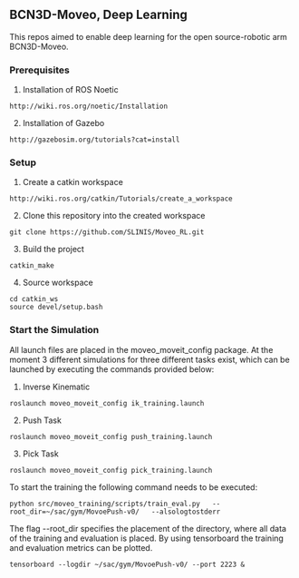 ## BCN3D-Moveo, Deep Learning
This repos aimed to enable deep learning for the open source-robotic arm BCN3D-Moveo.


### Prerequisites
1. Installation of ROS Noetic
```
http://wiki.ros.org/noetic/Installation
```
2. Installation of Gazebo

```
http://gazebosim.org/tutorials?cat=install
```

### Setup
1. Create a catkin workspace
```
http://wiki.ros.org/catkin/Tutorials/create_a_workspace
```
2. Clone this repository into the created workspace
``` 
git clone https://github.com/SLINIS/Moveo_RL.git
```
3. Build the project
```
catkin_make
```  
4. Source workspace
```
cd catkin_ws
source devel/setup.bash
```

### Start the Simulation
All launch files are placed in the moveo_moveit_config package. At the moment 3 different simulations for three different tasks exist, which can be launched by executing the commands provided below:
1. Inverse Kinematic 
```
roslaunch moveo_moveit_config ik_training.launch
```
2. Push Task
```
roslaunch moveo_moveit_config push_training.launch
```
3. Pick Task
```
roslaunch moveo_moveit_config pick_training.launch
```

To start the training the following command needs to be executed:

```
python src/moveo_training/scripts/train_eval.py   --root_dir=~/sac/gym/MovoePush-v0/   --alsologtostderr
```

The flag --root_dir specifies the placement of the directory, where all data of the training and evaluation is placed.
By using tensorboard the training and evaluation metrics can be plotted.

```
tensorboard --logdir ~/sac/gym/MovoePush-v0/ --port 2223 &
```
